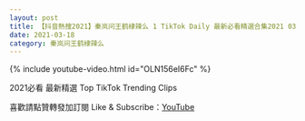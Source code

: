 ```yaml
---
layout: post
title: 【抖音熱搜2021】秦岚问王鹤棣辣么 1 TikTok Daily 最新必看精選合集2021 03 18
date: 2021-03-18
category: 秦岚问王鹤棣辣么
---
```


{% include youtube-video.html id="OLN156eI6Fc" %}

2021必看 最新精選 Top TikTok Trending Clips

喜歡請點贊轉發加訂閱 Like & Subscribe：[YouTube](https://www.youtube.com/channel/UCAoR7VcanIPd04uEq_GIylA/videos)

